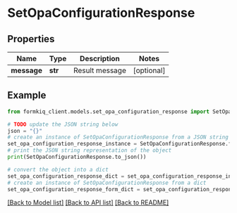 # SetOpaConfigurationResponse


## Properties

Name | Type | Description | Notes
------------ | ------------- | ------------- | -------------
**message** | **str** | Result message | [optional] 

## Example

```python
from formkiq_client.models.set_opa_configuration_response import SetOpaConfigurationResponse

# TODO update the JSON string below
json = "{}"
# create an instance of SetOpaConfigurationResponse from a JSON string
set_opa_configuration_response_instance = SetOpaConfigurationResponse.from_json(json)
# print the JSON string representation of the object
print(SetOpaConfigurationResponse.to_json())

# convert the object into a dict
set_opa_configuration_response_dict = set_opa_configuration_response_instance.to_dict()
# create an instance of SetOpaConfigurationResponse from a dict
set_opa_configuration_response_form_dict = set_opa_configuration_response.from_dict(set_opa_configuration_response_dict)
```
[[Back to Model list]](../README.md#documentation-for-models) [[Back to API list]](../README.md#documentation-for-api-endpoints) [[Back to README]](../README.md)


